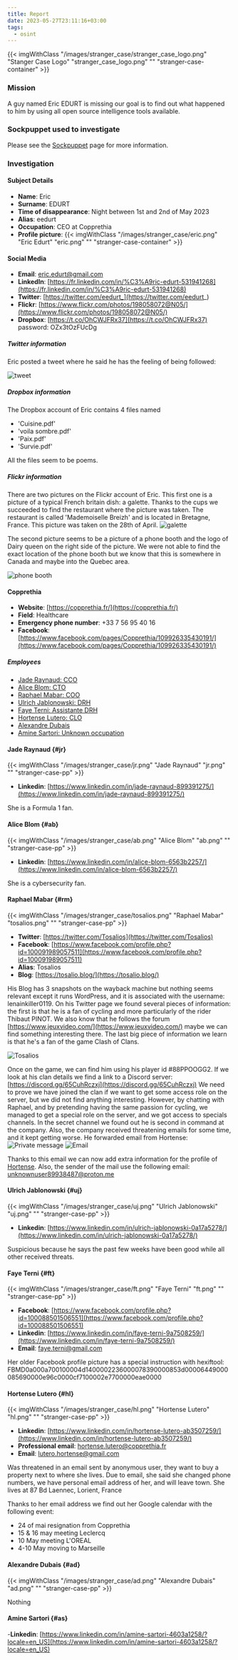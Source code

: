 ```yaml
---
title: Report
date: 2023-05-27T23:11:16+03:00
tags:
  - osint
---
```


{{< imgWithClass "/images/stranger_case/stranger_case_logo.png" "Stanger Case Logo" "stranger_case_logo.png" "" "stranger-case-container" >}}

### Mission

A guy named Eric EDURT is missing our goal is to find out what happened to him by using all open source intelligence tools available.

### Sockpuppet used to investigate

Please see the [Sockpuppet](/stranger_case/sockpuppet/) page for more information.

### Investigation

#### Subject Details

- **Name**: Eric
- **Surname**: EDURT
- **Time of disappearance**: Night between 1st and 2nd of May 2023
- **Alias**: eedurt
- **Occupation**: CEO at Copprethia
- **Profile picture**: {{< imgWithClass "/images/stranger_case/eric.png" "Eric Edurt" "eric.png" "" "stranger-case-container" >}}

#### Social Media

- **Email**: eric.edurt@gmail.com
- **LinkedIn**: [https://fr.linkedin.com/in/%C3%A9ric-edurt-531941268](https://fr.linkedin.com/in/%C3%A9ric-edurt-531941268)
- **Twitter**: [https://twitter.com/eedurt_](https://twitter.com/eedurt_)
- **Flickr**: [https://www.flickr.com/photos/198058072@N05/](https://www.flickr.com/photos/198058072@N05/)
- **Dropbox**: [https://t.co/OhCWJFRx37](https://t.co/OhCWJFRx37) password: OZx3tOzFUcDg

##### Twitter information

Eric posted a tweet where he said he has the feeling of being followed:

![tweet](/images/stranger_case/followed.png)


##### Dropbox information

The Dropbox account of Eric contains 4 files named
- 'Cuisine.pdf'
- 'voila sombre.pdf'
- 'Paix.pdf'
- 'Survie.pdf'

All the files seem to be poems.

##### Flickr information

There are two pictures on the Flickr account of Eric. This first one is a picture of a typical French britain dish: a galette. Thanks to the cups we succeeded to find the restaurant where the picture was taken. The restaurant is called 'Mademoiselle Breizh' and is located in Bretagne, France. This picture was taken on the 28th of April.
![galette](/images/stranger_case/galette.png)

The second picture seems to be a picture of a phone booth and the logo of Dairy queen on the right side of the picture. We were not able to find the exact location of the phone booth but we know that this is somewhere in Canada and maybe into the Quebec area.

![phone booth](/images/stranger_case/bell.png)
  
#### Copprethia

- **Website**: [https://copprethia.fr/](https://copprethia.fr/)
- **Field**: Healthcare
- **Emergency phone number**: +33 7 56 95 40 16
- **Facebook**: [https://www.facebook.com/pages/Copprethia/109926335430191/](https://www.facebook.com/pages/Copprethia/109926335430191/)

##### Employees

- [Jade Raynaud: CCO](#jr)
- [Alice Blom: CTO](#ab)
- [Raphael Mabar: COO](#rm)
- [Ulrich Jablonowski: DRH](#uj)
- [Faye Terni: Assistante DRH](#ft)
- [Hortense Lutero: CLO](#hl)
- [Alexandre Dubais](#ad)
- [Amine Sartori: Unknown occupation](#as)

#### Jade Raynaud {#jr}

{{< imgWithClass "/images/stranger_case/jr.png" "Jade Raynaud" "jr.png" "" "stranger-case-pp" >}}

- **Linkedin**: [https://www.linkedin.com/in/jade-raynaud-899391275/](https://www.linkedin.com/in/jade-raynaud-899391275/)

She is a Formula 1 fan.
  
#### Alice Blom {#ab}

{{< imgWithClass "/images/stranger_case/ab.png" "Alice Blom" "ab.png" "" "stranger-case-pp" >}}

- **Linkedin**: [https://www.linkedin.com/in/alice-blom-6563b2257/](https://www.linkedin.com/in/alice-blom-6563b2257/)

She is a cybersecurity fan.
  
#### Raphael Mabar {#rm}

{{< imgWithClass "/images/stranger_case/tosalios.png" "Raphael Mabar" "tosalios.png" "" "stranger-case-pp" >}}

- **Twitter**: [https://twitter.com/Tosalios](https://twitter.com/Tosalios)
- **Facebook**: [https://www.facebook.com/profile.php?id=100091989057511](https://www.facebook.com/profile.php?id=100091989057511)
- **Alias**: Tosalios
- **Blog**: [https://tosalio.blog/](https://tosalio.blog/)

His Blog has 3 snapshots on the wayback machine but nothing seems relevant except it runs WordPress, and it is associated with the username: lenainkiller0119.
On his Twitter page we found several pieces of information: the first is that he is a fan of cycling and more particularly of the rider Thibaut PINOT. We also know that he follows the forum [https://www.jeuxvideo.com/](https://www.jeuxvideo.com/) maybe we can find something interesting there. The last big piece of information we learn is that he's a fan of the game Clash of Clans. 

![Tosalios](/images/stranger_case/coc.png)

Once on the game, we can find him using his player id #88PPOOGG2. If we look at his clan details we find a link to a Discord server: [https://discord.gg/65CuhRczxj](https://discord.gg/65CuhRczxj)
We need to prove we have joined the clan if we want to get some access role on the server, but we did not find anything interesting. However, by chatting with Raphael,
and by pretending having the same passion for cycling, we managed to get a special role on the server, and we got access to specials channels.
In the secret channel we found out he is second in
command at the company. Also, the company received threatening emails
for some time, and it kept getting worse. He forwarded email from Hortense:
![Private message](/images/stranger_case/private.png)
![Email](/images/stranger_case/threat.png)


Thanks to this email we can now add extra information for the profile of [Hortense](#hl).
Also, the sender of the mail use the following email: unknownuser89938487@proton.me



#### Ulrich Jablonowski {#uj}

{{< imgWithClass "/images/stranger_case/uj.png" "Ulrich Jablonowski" "uj.png" "" "stranger-case-pp" >}}

- **Linkedin**: [https://www.linkedin.com/in/ulrich-jablonowski-0a17a5278/](https://www.linkedin.com/in/ulrich-jablonowski-0a17a5278/)

Suspicious because he says the past few weeks have been good while all other received threats.

#### Faye Terni {#ft}

{{< imgWithClass "/images/stranger_case/ft.png" "Faye Terni" "ft.png" "" "stranger-case-pp" >}}

- **Facebook**: [https://www.facebook.com/profile.php?id=100088501506551](https://www.facebook.com/profile.php?id=100088501506551)
- **Linkedin**: [https://www.linkedin.com/in/faye-terni-9a7508259/](https://www.linkedin.com/in/faye-terni-9a7508259/)
- **Email**: faye.terni@gmail.com

Her older Facebook profile picture has a special instruction with hexiftool:
FBMD0a000a700100004d1400002236000078390000853d00006449000085690000e96c0000cf7100002e7700000eae0000

#### Hortense Lutero {#hl}

{{< imgWithClass "/images/stranger_case/hl.png" "Hortense Lutero" "hl.png" "" "stranger-case-pp" >}}

- **Linkedin**: [https://www.linkedin.com/in/hortense-lutero-ab3507259/](https://www.linkedin.com/in/hortense-lutero-ab3507259/)
- **Professional email**: hortense.lutero@copprethia.fr
- **Email**: lutero.hortense@gmail.com


Was threatened in an email sent by
anonymous user, they want to buy a
property next to where she lives. Due to email, she said she changed
phone numbers, we have personal
email address of her, and will leave
town. She lives at 87 Bd Laennec, Lorient, France

Thanks to her email address we find out her Google calendar with the following event:
- 24 of mai resignation from Copprethia
- 15 & 16 may meeting Leclercq
- 10 May meeting L'OREAL
- 4-10 May moving to Marseille

#### Alexandre Dubais {#ad}

{{< imgWithClass "/images/stranger_case/ad.png" "Alexandre Dubais" "ad.png" "" "stranger-case-pp" >}}

Nothing
  
#### Amine Sartori {#as}

-**Linkedin**: [https://www.linkedin.com/in/amine-sartori-4603a1258/?locale=en_US](https://www.linkedin.com/in/amine-sartori-4603a1258/?locale=en_US)
